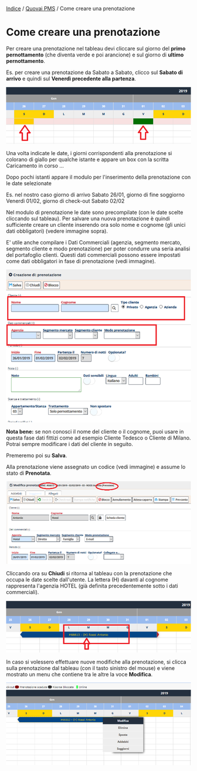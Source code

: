 
[Indice](index.md) / [Quovai PMS](quovai-pms-it.md) / Come creare una prenotazione

# Come creare una prenotazione

Per creare una prenotazione nel tableau devi cliccare sul giorno del **primo pernottamento** (che diventa verde e poi arancione) e sul giorno di **ultimo pernottamento**.

Es. per creare una prenotazione da Sabato a Sabato, clicco sul **Sabato di arrivo** e quindi sul **Venerdì precedente alla partenza**.

![](images/booking-001c.png)

Una volta indicate le date, i giorni corrispondenti alla prenotazione si colorano di giallo per qualche istante e appare un box con la scritta Caricamento in corso …

Dopo pochi istanti appare il modulo per l'inserimento della prenotazione con le date selezionate

Es. nel nostro caso giorno di arrivo Sabato 26/01, giorno di fine soggiorno Venerdì 01/02, giorno di check-out Sabato 02/02

Nel modulo di prenotazione le date sono precompilate (con le date scelte cliccando sul tableau). Per salvare una nuova prenotazione è quindi sufficiente creare un cliente inserendo ora solo nome e cognome (gli unici dati obbligatori) (vedere immagine sopra). 

E' utile anche compilare i Dati Commerciali (agenzia, segmento mercato, segmento cliente e modo prenotazione) per poter condurre una seria analisi del portafoglio clienti. Questi dati commerciali possono essere impostati come dati obbligatori in fase di prenotazione (vedi immagine).

![](images/booking-002c.png)

**Nota bene:** se non conosci il nome del cliente o il cognome, puoi usare in questa fase dati fittizi come ad esempio Cliente Tedesco o Cliente di Milano. Potrai sempre modificare i dati del cliente in seguito.

Premeremo poi su **Salva**.

Alla prenotazione viene assegnato un codice (vedi immagine) e assume lo stato di **Prenotata**.

![](images/booking-004c.png)

Cliccando ora su **Chiudi** si ritorna al tableau con la prenotazione che occupa le date scelte dall'utente. La lettera (H) davanti al cognome rappresenta l'agenzia HOTEL (già definita precedentemente sotto i dati commerciali).

![](images/booking-005c.png)

In caso si volessero effettuare nuove modifiche alla prenotazione, si clicca sulla prenotazione dal tableau (con il tasto sinistro del mouse) e viene mostrato un menu che contiene tra le altre la voce **Modifica**.

![](images/booking-006c.png)
